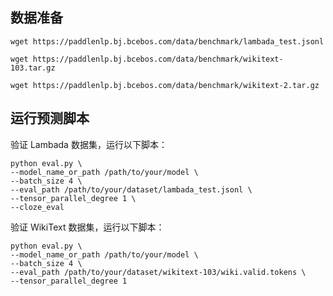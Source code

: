 
## 数据准备
```
wget https://paddlenlp.bj.bcebos.com/data/benchmark/lambada_test.jsonl
```
```
wget https://paddlenlp.bj.bcebos.com/data/benchmark/wikitext-103.tar.gz
```
```
wget https://paddlenlp.bj.bcebos.com/data/benchmark/wikitext-2.tar.gz
```

## 运行预测脚本

验证 Lambada 数据集，运行以下脚本：
```
python eval.py \
--model_name_or_path /path/to/your/model \
--batch_size 4 \
--eval_path /path/to/your/dataset/lambada_test.jsonl \
--tensor_parallel_degree 1 \
--cloze_eval
```

验证 WikiText 数据集，运行以下脚本：
```
python eval.py \
--model_name_or_path /path/to/your/model \
--batch_size 4 \
--eval_path /path/to/your/dataset/wikitext-103/wiki.valid.tokens \
--tensor_parallel_degree 1
```
